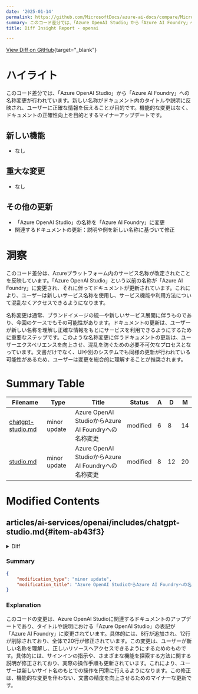 ```yaml
---
date: '2025-01-14'
permalink: https://github.com/MicrosoftDocs/azure-ai-docs/compare/MicrosoftDocs:70337bc...MicrosoftDocs:de17d62
summary: このコード差分では、「Azure OpenAI Studio」から「Azure AI Foundry」への名称変更が行われています。新しい名称がドキュメント内に反映され、正確な情報を提供することを目的としています。機能的な変更はなく、ドキュメントの正確性を向上させるためのマイナーアップデートです。主な変更点は、名称の変更とそれに伴う関連ドキュメントの更新です。この更新により、ユーザーは新しい名称を使用してサービスにアクセスできるようになります。
title: Diff Insight Report - openai

---
```


[View Diff on GitHub](https://github.com/MicrosoftDocs/azure-ai-docs/compare/MicrosoftDocs:70337bc...MicrosoftDocs:de17d62){target="_blank"}

# ハイライト
このコード差分では、「Azure OpenAI Studio」から「Azure AI Foundry」への名称変更が行われています。新しい名称がドキュメント内のタイトルや説明に反映され、ユーザーに正確な情報を伝えることが目的です。機能的な変更はなく、ドキュメントの正確性向上を目的とするマイナーアップデートです。

## 新しい機能
- なし

## 重大な変更
- なし

## その他の更新
- 「Azure OpenAI Studio」の名称を「Azure AI Foundry」に変更
- 関連するドキュメントの更新：説明や例を新しい名称に基づいて修正

# 洞察
このコード差分は、Azureプラットフォーム内のサービス名称が改定されたことを反映しています。「Azure OpenAI Studio」という以前の名称が「Azure AI Foundry」に変更され、それに伴ってドキュメントが更新されています。これにより、ユーザーは新しいサービス名称を使用し、サービス機能や利用方法について混乱なくアクセスできるようになります。

名称変更は通常、ブランドイメージの統一や新しいサービス展開に伴うものであり、今回のケースでもその可能性があります。ドキュメントの更新は、ユーザーが新しい名称を理解し正確な情報をもとにサービスを利用できるようにするために重要なステップです。このような名称変更に伴うドキュメントの更新は、ユーザーエクスペリエンスを向上させ、混乱を防ぐための必要不可欠なプロセスとなっています。文書だけでなく、UIや別のシステムでも同様の更新が行われている可能性があるため、ユーザーは変更を総合的に理解することが推奨されます。

# Summary Table
|  Filename  | Type |    Title    | Status | A  | D  | M  |
|------------|------|-------------|--------|----|----|----|
| [chatgpt-studio.md](#item-ab43f3) | minor update | Azure OpenAI StudioからAzure AI Foundryへの名称変更 | modified | 6 | 8 | 14 | 
| [studio.md](#item-eeeaff) | minor update | Azure OpenAI StudioからAzure AI Foundryへの名称変更 | modified | 8 | 12 | 20 | 


# Modified Contents
## articles/ai-services/openai/includes/chatgpt-studio.md{#item-ab43f3}

<details>
<summary>Diff</summary>
````diff
@@ -1,7 +1,7 @@
 ---
-title: 'Quickstart: Use GPT-4o and GPT-4o mini via the Azure OpenAI Studio'
+title: 'Quickstart: Use GPT-4o and GPT-4o mini via Azure AI Foundry'
 titleSuffix: Azure OpenAI Service
-description: Walkthrough on how to get started with Azure OpenAI and make your first completions call with Azure OpenAI Studio. 
+description: Walkthrough on how to get started with Azure OpenAI and make your first completions call with Azure AI Foundry. 
 #services: cognitive-services
 manager: nitinme
 ms.service: azure-ai-openai
@@ -14,17 +14,15 @@ ms.date: 09/19/2024
 - An Azure subscription - [Create one for free](https://azure.microsoft.com/free/cognitive-services?azure-portal=true).
 - An Azure OpenAI Service resource with either `gpt-4o` or the `gpt-4o-mini` models deployed. We recommend using standard or global standard model [deployment types](../how-to/deployment-types.md) for initial exploration. For more information about model deployment, see the [resource deployment guide](../how-to/create-resource.md).
 
-## Go to Azure OpenAI Studio
+## Go to Azure AI Foundry
 
-Navigate to Azure OpenAI Studio at [https://oai.azure.com/](https://oai.azure.com/) and sign-in with credentials that have access to your Azure OpenAI resource. During or after the sign-in workflow, select the appropriate directory, Azure subscription, and Azure OpenAI resource.
+Navigate to [Azure AI Foundry](https://oai.azure.com/) and sign-in with credentials that have access to your Azure OpenAI resource. During or after the sign-in workflow, select the appropriate directory, Azure subscription, and Azure OpenAI resource.
 
-From the Azure OpenAI Studio landing page, select **Chat playground**.
-
-:::image type="content" source="../media/quickstarts/chatgpt-playground-new.png" alt-text="Screenshot of the Azure OpenAI Studio landing page with Chat playground highlighted." lightbox="../media/quickstarts/chatgpt-playground-new.png":::
+From Azure AI Foundry, select **Chat playground**.
 
 ## Playground
 
-Start exploring Azure OpenAI Service capabilities with a no-code approach through the Azure OpenAI Studio Chat playground. From this page, you can quickly iterate and experiment with the capabilities.
+Start exploring Azure OpenAI Service capabilities with a no-code approach through the Azure AI Foundry Chat playground. From this page, you can quickly iterate and experiment with the capabilities.
 
 :::image type="content" source="../media/quickstarts/chatgpt-playground-load-new.png" alt-text="Screenshot of the Chat playground page." lightbox="../media/quickstarts/chatgpt-playground-load-new.png":::
 
````
</details>

### Summary

```json
{
    "modification_type": "minor update",
    "modification_title": "Azure OpenAI StudioからAzure AI Foundryへの名称変更"
}
```

### Explanation
このコードの変更は、Azure OpenAI Studioに関するドキュメントの一部であり、タイトルや説明などの用語が「Azure OpenAI Studio」から「Azure AI Foundry」に更新されています。具体的には、ファイル内のテキストが6行追加され、8行削除されています。この変更は、ユーザーに新しい名称での利用方法を適切に伝えることを目的としています。例えば、サインイン手順の指示やリソースへのアクセスに関する記述が修正されています。この修正は機能的な変更ではなく、文書の正確性を高めるためのマイナーな更新です。

## articles/ai-services/openai/includes/studio.md{#item-eeeaff}

<details>
<summary>Diff</summary>
````diff
@@ -1,7 +1,7 @@
 ---
-title: 'Quickstart: Use Azure OpenAI Service via the Azure OpenAI Studio'
+title: 'Quickstart: Use Azure OpenAI Service via Azure AI Foundry'
 titleSuffix: Azure OpenAI
-description: Walkthrough on how to get started with Azure OpenAI and make your first completions call with Azure OpenAI Studio. 
+description: Walkthrough on how to get started with Azure OpenAI and make your first completions call with Azure AI Foundry. 
 manager: nitinme
 ms.service: azure-ai-openai
 ms.topic: include
@@ -13,19 +13,15 @@ ms.date: 09/19/2023
 - An Azure subscription - <a href="https://azure.microsoft.com/free/cognitive-services" target="_blank">Create one for free</a>.
 - An Azure OpenAI resource with a model deployed. For more information about model deployment, see the [resource deployment guide](../how-to/create-resource.md).
 
-## Go to the Azure OpenAI Studio
+## Go to the Azure AI Foundry
 
-Navigate to Azure OpenAI Studio at <a href="https://oai.azure.com/" target="_blank">https://oai.azure.com/</a> and sign-in with credentials that have access to your Azure OpenAI resource. During or after the sign-in workflow, select the appropriate directory, Azure subscription, and Azure OpenAI resource.
-
-From the Azure OpenAI Studio landing page navigate further to explore examples for prompt completion, manage your deployments and models, and find learning resources such as documentation and community forums. 
-
-:::image type="content" source="../media/quickstarts/studio-start-new.png" alt-text="Screenshot of the Azure OpenAI Studio landing page." lightbox="../media/quickstarts/studio-start-new.png":::
+Navigate to <a href="https://oai.azure.com/" target="_blank">Azure AI Foundry</a> and sign-in with credentials that have access to your Azure OpenAI resource. During or after the sign-in workflow, select the appropriate directory, Azure subscription, and Azure OpenAI resource.
 
 ## Playground
 
-Start exploring Azure OpenAI capabilities with a no-code approach through the GPT-3 Playground. It's simply a text box where you can submit a prompt to generate a completion. From this page, you can quickly iterate and experiment with the capabilities. 
+Start exploring Azure OpenAI capabilities with a no-code approach through the completions playground. It's simply a text box where you can submit a prompt to generate a completion. From this page, you can quickly iterate and experiment with the capabilities. 
 
-:::image type="content" source="../media/quickstarts/playground-load-new.png" alt-text="Screenshot of the playground page of the Azure OpenAI Studio with sections highlighted." lightbox="../media/quickstarts/playground-load-new.png":::
+:::image type="content" source="../media/quickstarts/playground-load-new.png" alt-text="Screenshot of the playground page of AI Foundry playground with sections highlighted." lightbox="../media/quickstarts/playground-load-new.png":::
 
 You can select a deployment and choose from a few pre-loaded examples to get started. If your resource doesn't have a deployment, select **Create a deployment** and follow the instructions provided by the wizard. For more information about model deployment, see the [resource deployment guide](../how-to/create-resource.md).
 
@@ -43,13 +39,13 @@ In the Completions playground you can also view Python and curl code samples pre
 
 To use the Azure OpenAI for text summarization in the Completions playground, follow these steps:
 
-1. Sign in to [Azure OpenAI Studio](https://oai.azure.com).
+1. Sign in to [Azure AI Foundry](https://oai.azure.com).
 1. Select the subscription and OpenAI resource to work with. 
 1. Select **Completions playground** on the landing page.
 1. Select your deployment from the **Deployments** dropdown. If your resource doesn't have a deployment, select **Create a deployment** and then revisit this step.
 1. Enter a prompt for the model.
 
-    :::image type="content" source="../media/quickstarts/summarize-text-new.png" alt-text="Screenshot of the playground page of the Azure OpenAI Studio with a text summarization example." lightbox="../media/quickstarts/summarize-text-new.png":::
+    :::image type="content" source="../media/quickstarts/summarize-text-new.png" alt-text="Screenshot of the playground page of Azure AI Foundry with a text summarization example." lightbox="../media/quickstarts/summarize-text-new.png":::
 
 1. Select `Generate`. Azure OpenAI will attempt to capture the context of text and rephrase it succinctly. You should get a result that resembles the following text:
 
````
</details>

### Summary

```json
{
    "modification_type": "minor update",
    "modification_title": "Azure OpenAI StudioからAzure AI Foundryへの名称変更"
}
```

### Explanation
このコードの変更は、Azure OpenAI Studioに関連するドキュメントのアップデートであり、タイトルや説明における「Azure OpenAI Studio」の表記が「Azure AI Foundry」に変更されています。具体的には、8行が追加され、12行が削除されており、全体で20行が修正されています。この変更は、ユーザーが新しい名称を理解し、正しいリソースへアクセスできるようにするためのものです。具体的には、サインインの指示や、さまざまな機能を探索する方法に関する説明が修正されており、実際の操作手順も更新されています。これにより、ユーザーは新しいサイト名のもとでの操作を円滑に行えるようになります。この修正は、機能的な変更を伴わない、文書の精度を向上させるためのマイナーな更新です。


